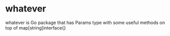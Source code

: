 # whatever
whatever is Go package that has Params type with some useful methods on top of map[string]interface{}
